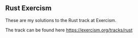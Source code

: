 ## Rust Exercism


These are my solutions to the Rust track at Exercism.

The track can be found here https://exercism.org/tracks/rust
